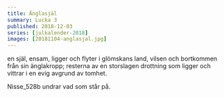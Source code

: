 ```yaml
---
title: Änglasjäl
summary: Lucka 3
published: 2018-12-03
series: [julkalender-2018]
images: [20181104-anglasjal.jpg]
---
```


en själ, ensam, ligger och flyter i glömskans land, vilsen och bortkommen från sin änglakropp; resterna av en storslagen drottning som ligger och vittrar i en evig avgrund av tomhet.

Nisse_528b undrar vad som står på.
